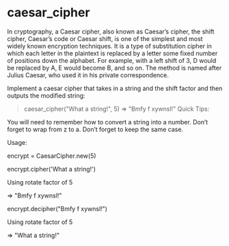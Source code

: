 # caesar_cipher
In cryptography, a Caesar cipher, also known as Caesar’s cipher, the shift cipher, Caesar’s code or Caesar shift, is one of the simplest and most widely known encryption techniques. It is a type of substitution cipher in which each letter in the plaintext is replaced by a letter some fixed number of positions down the alphabet. For example, with a left shift of 3, D would be replaced by A, E would become B, and so on. The method is named after Julius Caesar, who used it in his private correspondence.

Implement a caesar cipher that takes in a string and the shift factor and then outputs the modified string:

  > caesar_cipher("What a string!", 5)
  => "Bmfy f xywnsl!"
Quick Tips:

You will need to remember how to convert a string into a number.
Don’t forget to wrap from z to a.
Don’t forget to keep the same case.


Usage:

encrypt = CaesarCipher.new(5)

encrypt.cipher('What a string!')

Using rotate factor of 5


=> "Bmfy f xywnsl!"

encrypt.decipher("Bmfy f xywnsl!")

Using rotate factor of 5


=> "What a string!"
